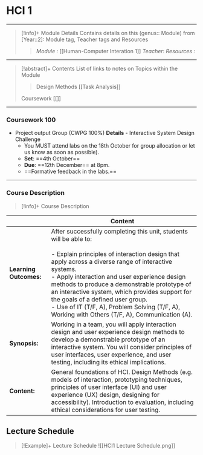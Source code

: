 # HCI 1 
---
> [!info]+ Module Details
> Contains details on this (genus:: Module) from [Year::2]: Module tag, Teacher tags and Resources 
> > *Module :* [[Human-Computer Interation 1]]
> > *Teacher*: 
> > *Resources :*

---
> [!abstract]+ Contents
> List of links to notes on Topics within the Module
> 
> > Design Methods
> > [[Task Analysis]]
> 
> Coursework
> [[]]

---
### Coursework 100
- Project output Group (CWPG 100%)
	**Details** - Interactive System Design Challenge
	- You MUST attend labs on the 18th October for group allocation or let us know as soon as possible). 
	- **Set**: ==4th October==
	- **Due**: ==12th December== at 8pm.
	- ==Formative feedback in the labs.==

---
### Course Description

> [!info]+  Course Description
> 
|                        | Content                                                                                                                                                                                                                                                                                                                                                                                                                                                                  |
| ---------------------- | ------------------------------------------------------------------------------------------------------------------------------------------------------------------------------------------------------------------------------------------------------------------------------------------------------------------------------------------------------------------------------------------------------------------------------------------------------------------------ |
| **Learning Outcomes:** | After successfully completing this unit, students will be able to:<br><br>- Explain principles of interaction design that apply across a diverse range of interactive systems.<br>- Apply interaction and user experience design methods to produce a demonstrable prototype of an interactive system, which provides support for the goals of a defined user group.<br>- Use of IT (T/F, A), Problem Solving (T/F, A), Working with Others (T/F, A), Communication (A). |
| **Synopsis:**          | Working in a team, you will apply interaction design and user experience design methods to develop a demonstrable prototype of an interactive system. You will consider principles of user interfaces, user experience, and user testing, including its ethical implications.                                                                                                                                                                                            |
| **Content:**           | General foundations of HCI. Design Methods (e.g. models of interaction, prototyping techniques, principles of user interface (UI) and user experience (UX) design, designing for accessibility). Introduction to evaluation, including ethical considerations for user testing.                                                                                                                                                                                          |

## Lecture Schedule 

>[!Example]+ Lecture Schedule
![[HCI1 Lecture Schedule.png]]

